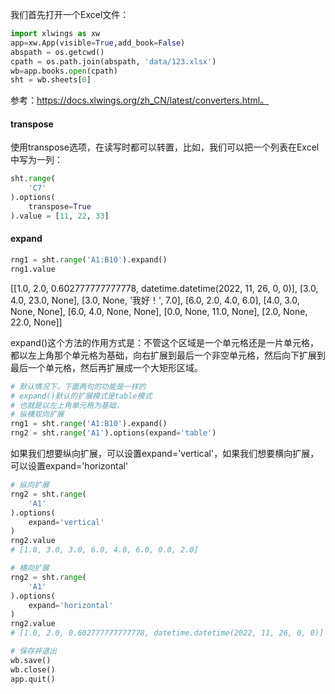 我们首先打开一个Excel文件：

```python
import xlwings as xw
app=xw.App(visible=True,add_book=False)
abspath = os.getcwd()
cpath = os.path.join(abspath, 'data/123.xlsx')
wb=app.books.open(cpath)
sht = wb.sheets[0]
```

参考：https://docs.xlwings.org/zh_CN/latest/converters.html。

#### transpose

使用transpose选项，在读写时都可以转置，比如，我们可以把一个列表在Excel中写为一列：

```python
sht.range(
    'C7'
).options(
    transpose=True
).value = [11, 22, 33]
```

#### expand

```python
rng1 = sht.range('A1:B10').expand()
rng1.value
```
[[1.0, 2.0, 0.602777777777778, datetime.datetime(2022, 11, 26, 0, 0)],
 [3.0, 4.0, 23.0, None],
 [3.0, None, '我好！', 7.0],
 [6.0, 2.0, 4.0, 6.0],
 [4.0, 3.0, None, None],
 [6.0, 4.0, None, None],
 [0.0, None, 11.0, None],
 [2.0, None, 22.0, None]]

expand()这个方法的作用方式是：不管这个区域是一个单元格还是一片单元格，都以左上角那个单元格为基础，向右扩展到最后一个非空单元格，然后向下扩展到最后一个单元格，然后再扩展成一个大矩形区域。

```python
# 默认情况下，下面两句的功能是一样的
# expand()默认的扩展模式是table模式
# 也就是以左上角单元格为基础，
# 纵横双向扩展
rng1 = sht.range('A1:B10').expand()
rng2 = sht.range('A1').options(expand='table')
```

如果我们想要纵向扩展，可以设置expand='vertical'，如果我们想要横向扩展，可以设置expand='horizontal'

```python
# 纵向扩展
rng2 = sht.range(
    'A1'
).options(
    expand='vertical'
)
rng2.value
# [1.0, 3.0, 3.0, 6.0, 4.0, 6.0, 0.0, 2.0]
```

```python
# 横向扩展
rng2 = sht.range(
    'A1'
).options(
    expand='horizontal'
)
rng2.value
# [1.0, 2.0, 0.602777777777778, datetime.datetime(2022, 11, 26, 0, 0)]
```

```python
# 保存并退出
wb.save()
wb.close()
app.quit()
```
